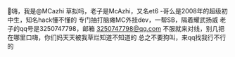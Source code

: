 👋嗨，我是@MCazhi
草拟吗，老子是McAzhi，又名et6
-哥么是2008年的超级初中生，知名hack懂不懂的
专门抽打脑瘫MC外挂dev，一帮SB，隔着耀武扬威
老子的qq号是3250747798，邮箱 3250747798@qq.com
不服就来对线，别几把在哪里口嗨，你们妈天天被我草烂知道不知道的
总之不要狗叫，来qq找我行不行的
